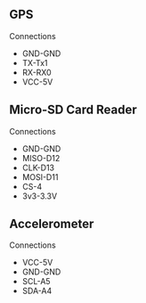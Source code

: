 ## GPS
Connections
- GND-GND
- TX-Tx1
- RX-RX0
- VCC-5V

## Micro-SD Card Reader
Connections
- GND-GND
- MISO-D12
- CLK-D13
- MOSI-D11
- CS-4
- 3v3-3.3V

## Accelerometer
Connections
- VCC-5V
- GND-GND
- SCL-A5
- SDA-A4
